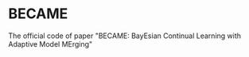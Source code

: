 # BECAME
The official code of paper "BECAME: BayEsian Continual Learning with Adaptive Model MErging"
